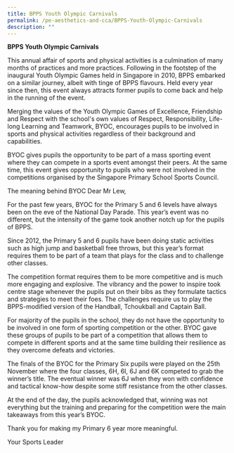 ```yaml
---
title: BPPS Youth Olympic Carnivals
permalink: /pe-aesthetics-and-cca/BPPS-Youth-Olympic-Carnivals
description: ""
---
```

**BPPS Youth Olympic Carnivals**

 This annual affair of sports and physical activities is a culmination of many months of practices and more practices. Following in the footstep of the inaugural Youth Olympic Games held in Singapore in 2010, BPPS embarked on a similar journey, albeit with tinge of BPPS flavours. Held every year since then, this event always attracts former pupils to come back and help in the running of the event.  

Merging the values of the Youth Olympic Games of Excellence, Friendship and Respect with the school's own values of Respect, Responsibility, Life-long Learning and Teamwork, BYOC,  encourages pupils to be involved in sports and physical activities regardless of their background and capabilities. 

BYOC gives pupils the opportunity to be part of a mass sporting event where they can compete in a sports event amongst their peers. At the same time, this event gives opportunity to pupils who were not involved in the competitions organised by the Singapore Primary School Sports Council. 

The meaning behind BYOC
Dear Mr Lew,

For the past few years, BYOC for the Primary 5 and 6 levels have always been on the eve of the National Day Parade. This year’s event was no different, but the intensity of the game took another notch up for the pupils of BPPS. 

Since 2012, the Primary 5 and 6 pupils have been doing static activities such as high jump and basketball free throws, but this year’s format requires them to be part of a team that plays for the class and to challenge other classes.

The competition format requires them to be more competitive and is much more engaging and explosive. The vibrancy and the power to inspire took centre stage whenever the pupils put on their bibs as they formulate tactics and strategies to meet their foes. The challenges require us to play the BPPS-modified version of the Handball, Tchoukball and Captain Ball.

For majority of the pupils in the school, they do not have the opportunity to be involved in one form of sporting competition or the other. BYOC gave these groups of pupils to be part of a competition that allows them to compete in different sports and at the same time building their resilience as they overcome defeats and victories.

The finals of the BYOC for the Primary Six pupils were played on the 25th November where the four classes, 6H, 6I, 6J and 6K competed to grab the winner’s title. The eventual winner was 6J when they won with confidence and tactical know-how despite some stiff resistance from the other classes.

At the end of the day, the pupils acknowledged that, winning was not everything but the training and preparing for the competition were the main takeaways from this year’s BYOC.

Thank you for making my Primary 6 year more meaningful.

Your Sports Leader